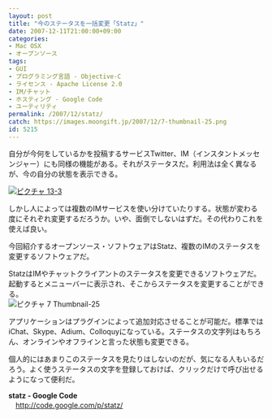 ```yaml
---
layout: post
title: "今のステータスを一括変更「Statz」"
date: 2007-12-11T21:00:00+09:00
categories:
- Mac OSX
- オープンソース
tags: 
- GUI
- プログラミング言語 - Objective-C
- ライセンス - Apache License 2.0
- IM/チャット
- ホスティング - Google Code
- ユーティリティ
permalink: /2007/12/statz/
catch: https://images.moongift.jp/2007/12/7-thumbnail-25.png
id: 5215
---
```

自分が今何をしているかを投稿するサービスTwitter、IM（インスタントメッセンジャー）にも同様の機能がある。それがステータスだ。利用法は全く異なるが、今の自分の状態を表示できる。   
  
[![ピクチャ 13-3](https://images.moongift.jp/2007/12/13-3-tm.jpg)](https://images.moongift.jp/2007/12/13-3.png)  
  
しかし人によっては複数のIMサービスを使い分けていたりする。状態が変わる度にそれぞれ変更するだろうか。いや、面倒でしないはずだ。その代わりこれを使えば良い。   
  
今回紹介するオープンソース・ソフトウェアはStatz、複数のIMのステータスを変更するソフトウェアだ。   
<!--more-->  
StatzはIMやチャットクライアントのステータスを変更できるソフトウェアだ。起動するとメニューバーに表示され、そこからステータスを変更することができる。   
 ![ピクチャ 7 Thumbnail-25](https://images.moongift.jp/2007/12/7-thumbnail-25.png)  
  
アプリケーションはプラグインによって追加対応させることが可能だ。標準ではiChat、Skype、Adium、Colloquyになっている。ステータスの文字列はもちろん、オンラインやオフラインと言った状態も変更できる。   
  
個人的にはあまりこのステータスを見たりはしないのだが、気になる人もいるだろう。よく使うステータスの文字を登録しておけば、クリックだけで呼び出せるようになって便利だ。   
  
**statz - Google Code**   
　[http://code.google.com/p/statz/   
](http://code.google.com/p/statz/)

